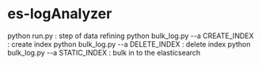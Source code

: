 # es-logAnalyzer

python run.py : step of data refining
python bulk_log.py --a CREATE_INDEX : create index
python bulk_log.py --a DELETE_INDEX : delete index
python bulk_log.py --a STATIC_INDEX : bulk in to the elasticsearch
